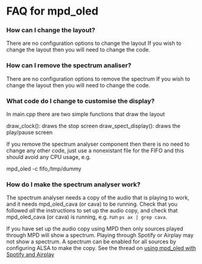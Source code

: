 # FAQ for mpd_oled

### How can I change the layout?

There are no configuration options to change the layout If you
wish to change the layout then you will need to change the code.

### How can I remove the spectrum analiser?

There are no configuration options to remove the spectrum If you
wish to change the layout then you will need to change the code.

### What code do I change to customise the display?

In main.cpp there are two simple functions that draw the layout

   draw_clock():         draws the stop screen
   draw_spect_display(): draws the play/pause screen

If you remove the spectrum analyser component then there is no need
to change any other code, just use a nonexistant file for the FIFO
and this should avoid any CPU usage, e.g.

   mpd_oled -c fifo,/tmp/dummy

### How do I make the spectrum analyser work?

The spectrum analyser needs a copy of the audio that is playing to
work, and it needs mpd_oled_cava (or cava) to be running.
Check that you followed *all* the instructions to set up the audio
copy, and check that mpd_oled_cava (or cava) is running, e.g.
run ```ps ax | grep cava```.

If you have set up the audio copy using MPD then only sources played
through MPD will show a spectrum. Playing through Spotify or Airplay
may not show a spectrum. A spectrum can be enabled for all sources
by configuring ALSA to make the copy. See the thread on
[using mpd_oled with Spotify and Airplay](https://github.com/antiprism/mpd_oled/issues/4)
